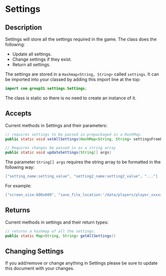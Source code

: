 # Settings

## Description

Settings will store all the settings required in the game. The class does the following:

- Update all settings.
- Change settings if they exist.
- Return all settings.

The settings are stored in a `Hashmap<String, String>` called `settings`. It can be imported into your classed by
adding this import line at the top:

```java
import com.group31.settings.Settings;
```

The class is static so there is no need to create an instance of it.

## Accepts

Current methods in Settings and their parameters:

```java
// requires settings to be passed in prepackaged in a HashMap.
public static void setAllSettings(HashMap<String, String> settingsFromFile)

// Requires changes be passed in as a string array
public static void updateSettings(String[] args)
```

The parameter `String[] args` requires the string array to be formatted in the following way:

```java
["setting_name:setting_value", "setting2_name:setting2_value", "..."]
```

For example:

```java
["screen_size:600x600", "save_file_location:'/data/players/player_xxxxx.txt'", "..."]
```

## Returns

Current methods in settings and their return types:

```java
// returns a hashmap of all the settings.
public static Map<String, String> getAllSettings()
```

## Changing Settings

If you add/remove or change anything in Settings please be sure to update this document with your changes.
